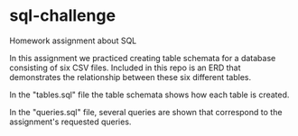 # sql-challenge
Homework assignment about SQL

In this assignment we practiced creating table schemata for a database consisting of six CSV files. Included in this repo is an ERD that demonstrates the relationship between these six different tables.

In the "tables.sql" file the table schemata shows how each table is created.

In the "queries.sql" file, several queries are shown that correspond to the assignment's requested queries.
